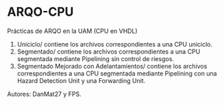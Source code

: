 # ARQO-CPU
Prácticas de ARQO en la UAM (CPU en VHDL)

1. Uniciclo/ contiene los archivos correspondientes a una CPU uniciclo.
2. Segmentado/ contiene los archivos correspondientes a una CPU segmentada mediante Pipelining sin control de riesgos.
3. Segmentado Mejorado con Adelantamientos/ contiene los archivos correspondientes a una CPU segmentada mediante Pipelining con una Hazard Detection Unit y una Forwarding Unit.

Autores: DanMat27 y FPS.
